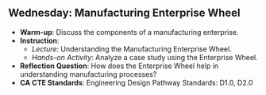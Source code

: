 ## Wednesday: Manufacturing Enterprise Wheel

- **Warm-up**: Discuss the components of a manufacturing enterprise.
- **Instruction**:
  - *Lecture*: Understanding the Manufacturing Enterprise Wheel.
  - *Hands-on Activity*: Analyze a case study using the Enterprise Wheel.
- **Reflection Question**: How does the Enterprise Wheel help in understanding manufacturing processes?
- **CA CTE Standards**: Engineering Design Pathway Standards: D1.0, D2.0